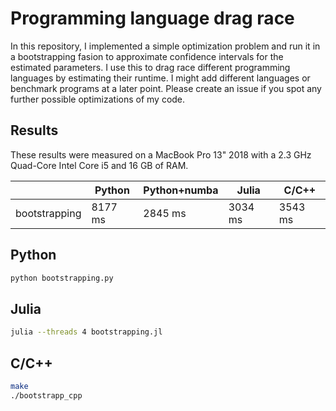 # Programming language drag race

In this repository, I implemented a simple optimization problem and run it in a bootstrapping
fasion to approximate confidence intervals for the estimated parameters. I use this to drag race
different programming languages by estimating their runtime. I might add different languages
or benchmark programs at a later point. Please create an issue if you spot any further possible
optimizations of my code.

## Results

These results were measured on a MacBook Pro 13" 2018 with a 2.3 GHz Quad-Core Intel Core i5 and
16 GB of RAM.

|               | Python  | Python+numba | Julia   | C/C++   |
|---------------|---------|--------------|---------|---------|
| bootstrapping | 8177 ms | 2845 ms      | 3034 ms | 3543 ms |

## Python

```bash
python bootstrapping.py
```

## Julia

```bash
julia --threads 4 bootstrapping.jl
```

## C/C++

```bash
make
./bootstrapp_cpp
```
